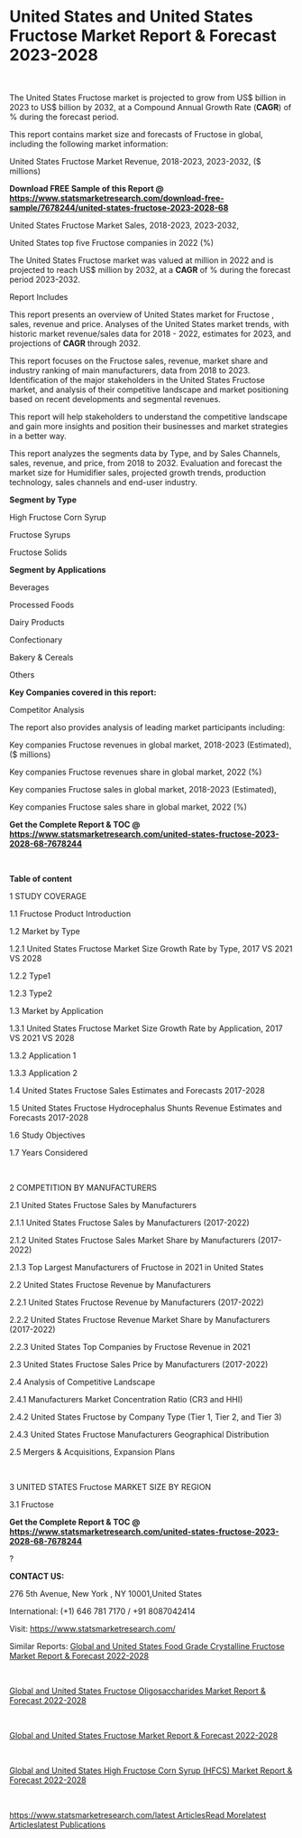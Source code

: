 <h1>United States and United States Fructose Market Report & Forecast 2023-2028</h1><br/><p>The United States Fructose market is projected to grow from US$ billion in 2023 to US$ billion by 2032, at a Compound Annual Growth Rate (<strong>CAGR</strong>) of % during the forecast period.</p>
 
 
 
 <p>This report contains market size and forecasts of Fructose in global, including the following market information:</p>
 
 
 
 <p>United States Fructose Market Revenue, 2018-2023, 2023-2032, ($ millions)</p>
 
 
 
 <p><strong>Download FREE Sample of this Report @ <a href="https://www.statsmarketresearch.com/download-free-sample/7678244/united-states-fructose-2023-2028-68">https://www.statsmarketresearch.com/download-free-sample/7678244/united-states-fructose-2023-2028-68</a></strong></p>
 
 
 
 <p>United States Fructose Market Sales, 2018-2023, 2023-2032,</p>
 
 
 
 <p>United States top five Fructose companies in 2022 (%)</p>
 
 
 
 <p>The United States Fructose market was valued at million in 2022 and is projected to reach US$ million by 2032, at a <strong>CAGR</strong> of % during the forecast period 2023-2032.</p>
 
 
 
 <p>Report Includes</p>
 
 
 
 <p>This report presents an overview of United States market for Fructose , sales, revenue and price. Analyses of the United States market trends, with historic market revenue/sales data for 2018 - 2022, estimates for 2023, and projections of <strong>CAGR</strong> through 2032.</p>
 
 
 
 <p>This report focuses on the Fructose sales, revenue, market share and industry ranking of main manufacturers, data from 2018 to 2023. Identification of the major stakeholders in the United States Fructose market, and analysis of their competitive landscape and market positioning based on recent developments and segmental revenues.</p>
 
 
 
 <p>This report will help stakeholders to understand the competitive landscape and gain more insights and position their businesses and market strategies in a better way.</p>
 
 
 
 <p>This report analyzes the segments data by Type, and by Sales Channels, sales, revenue, and price, from 2018 to 2032. Evaluation and forecast the market size for Humidifier sales, projected growth trends, production technology, sales channels and end-user industry.</p>
 
 
 
 <p><strong>Segment by Type</strong></p>
 
 
 
 <p>High Fructose Corn Syrup</p>
 
 
 
 <p>Fructose Syrups</p>
 
 
 
 <p>Fructose Solids</p>
 
 
 
 <p><strong>Segment <strong><strong>by Applications</strong></strong></strong></p>
 
 
 
 <p>Beverages</p>
 
 
 
 <p>Processed Foods</p>
 
 
 
 <p>Dairy Products</p>
 
 
 
 <p>Confectionary</p>
 
 
 
 <p>Bakery & Cereals</p>
 
 
 
 <p>Others</p>
 
 
 
 <p><strong>Key Companies covered in this report:</strong></p>
 
 
 
 <p>Competitor Analysis</p>
 
 
 
 <p>The report also provides analysis of leading market participants including:</p>
 
 
 
 <p>Key companies Fructose revenues in global market, 2018-2023 (Estimated), ($ millions)</p>
 
 
 
 <p>Key companies Fructose revenues share in global market, 2022 (%)</p>
 
 
 
 <p>Key companies Fructose sales in global market, 2018-2023 (Estimated),</p>
 
 
 
 <p>Key companies Fructose sales share in global market, 2022 (%)</p>
 
 
 
 <div><b>Get the Complete Report & TOC @ <a href="https://www.statsmarketresearch.com/united-states-fructose-2023-2028-68-7678244">https://www.statsmarketresearch.com/united-states-fructose-2023-2028-68-7678244</a></b></div>
 
 
 
 <p><br />
 
 <b>Table of content</b></p>
 
 
 
 <p>1 STUDY COVERAGE<br />
 
 1.1 Fructose Product Introduction<br />
 
 1.2 Market by Type<br />
 
 1.2.1 United States Fructose Market Size Growth Rate by Type, 2017 VS 2021 VS 2028<br />
 
 1.2.2 Type1<br />
 
 1.2.3 Type2<br />
 
 1.3 Market by Application<br />
 
 1.3.1 United States Fructose Market Size Growth Rate by Application, 2017 VS 2021 VS 2028<br />
 
 1.3.2 Application 1<br />
 
 1.3.3 Application 2<br />
 
 1.4 United States Fructose Sales Estimates and Forecasts 2017-2028<br />
 
 1.5 United States Fructose Hydrocephalus Shunts Revenue Estimates and Forecasts 2017-2028<br />
 
 1.6 Study Objectives<br />
 
 1.7 Years Considered<br />
 
 <br />
 
 2 COMPETITION BY MANUFACTURERS<br />
 
 2.1 United States Fructose Sales by Manufacturers<br />
 
 2.1.1 United States Fructose Sales by Manufacturers (2017-2022)<br />
 
 2.1.2 United States Fructose Sales Market Share by Manufacturers (2017-2022)<br />
 
 2.1.3 Top Largest Manufacturers of Fructose in 2021 in United States<br />
 
 2.2 United States Fructose Revenue by Manufacturers<br />
 
 2.2.1 United States Fructose Revenue by Manufacturers (2017-2022)<br />
 
 2.2.2 United States Fructose Revenue Market Share by Manufacturers (2017-2022)<br />
 
 2.2.3 United States Top Companies by Fructose Revenue in 2021<br />
 
 2.3 United States Fructose Sales Price by Manufacturers (2017-2022)<br />
 
 2.4 Analysis of Competitive Landscape<br />
 
 2.4.1 Manufacturers Market Concentration Ratio (CR3 and HHI)<br />
 
 2.4.2 United States Fructose by Company Type (Tier 1, Tier 2, and Tier 3)<br />
 
 2.4.3 United States Fructose Manufacturers Geographical Distribution<br />
 
 2.5 Mergers & Acquisitions, Expansion Plans<br />
 
 <br />
 
 3 UNITED STATES Fructose MARKET SIZE BY REGION<br />
 
 3.1 Fructose</p>
 
 
 
 <div><b>Get the Complete Report & TOC @ <a href="https://www.statsmarketresearch.com/united-states-fructose-2023-2028-68-7678244">https://www.statsmarketresearch.com/united-states-fructose-2023-2028-68-7678244</a></b></div>
 
 
 
 <p>? </p>
 
 
 
 <p><b>CONTACT US:</b><br />
 
 276 5th Avenue, New York , NY 10001,United States<br />
 
 International: (+1) 646 781 7170 / +91 8087042414<br />
 
 Visit: <a href="https://www.statsmarketresearch.com/">https://www.statsmarketresearch.com/</a><br />
 
 Similar Reports: <a href="https://www.statsmarketresearch.com/united-states-fructose-2023-2028-68-7678244">Global and United States Food Grade Crystalline Fructose Market Report & Forecast 2022-2028</a><br />
 
 <br />
 
 <a href="https://www.statsmarketresearch.com/united-states-fructose-2023-2028-68-7678244">Global and United States Fructose Oligosaccharides Market Report & Forecast 2022-2028</a><br />
 
 <br />
 
 <a href="https://www.statsmarketresearch.com/united-states-fructose-2023-2028-68-7678244">Global and United States Fructose Market Report & Forecast 2022-2028</a><br />
 
 <br />
 
 <a href="https://www.statsmarketresearch.com/united-states-fructose-2023-2028-68-7678244">Global and United States High Fructose Corn Syrup (HFCS) Market Report & Forecast 2022-2028</a><br />
 
 <br />
 
 <a href="https://gyeongbokgung.com">https://www.statsmarketresearch.com/</a><a href="https://hallyeomaritime.com">latest Articles</a><a href="https://jingwansa.com">Read More</a><a href="https://nguoiviet.jp/">latest Articles</a><a href="https://www.intelmarketresearch.com/">latest Publications</a></p>